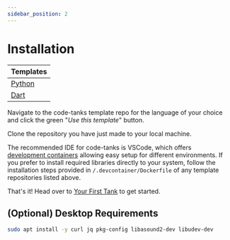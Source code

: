 ```yaml
---
sidebar_position: 2
---
```


# Installation

| Templates |
| --- |
| [Python](https://github.com/code-tanks/python-template) |
| [Dart](https://github.com/code-tanks/dart-template) |

Navigate to the code-tanks template repo for the language of your choice and click the green "*Use this template*" button.

Clone the repository you have just made to your local machine.

The recommended IDE for code-tanks is VSCode, which offers [development containers](https://docs.github.com/en/codespaces/setting-up-your-project-for-codespaces/adding-a-dev-container-configuration/introduction-to-dev-containers) allowing easy setup for different environments. If you prefer to install required libraries directly to your system, follow the installation steps provided in `/.devcontainer/Dockerfile` of any template repositories listed above.

That's it! Head over to [Your First Tank](tutorial-basics/your-first-tank.md) to get started.

## (Optional) Desktop Requirements
```bash
sudo apt install -y curl jq pkg-config libasound2-dev libudev-dev
```

